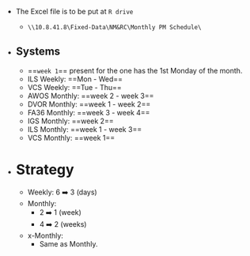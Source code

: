 - The Excel file is to be put at `R drive`
	- ```
	  \\10.8.41.8\Fixed-Data\NM&RC\Monthly PM Schedule\
	  ```
- ## Systems
	- ==`week 1`== present for the one has the 1st Monday of the month.
	- ILS Weekly: ==Mon - Wed==
	- VCS Weekly: ==Tue - Thu==
	- AWOS Monthly: ==week 2 - week 3==
	- DVOR Monthly: ==week 1 - week 2==
	- FA36 Monthly: ==week 3 - week 4==
	- IGS Monthly: ==week 2==
	- ILS Monthly: ==week 1 - week 3==
	- VCS Monthly: ==week 1==
- # Strategy
	- Weekly: 6 ➡️ 3 (days)
	- Monthly:
		- 2 ➡️ 1 (week)
		- 4 ➡️ 2 (weeks)
	- x-Monthly:
		- Same as Monthly.